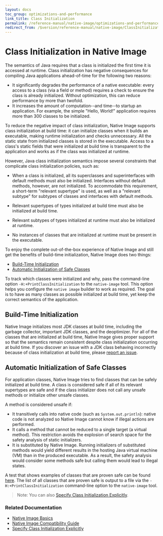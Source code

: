 ```yaml
---
layout: docs
toc_group: optimizations-and-performance
link_title: Class Initialization
permalink: /reference-manual/native-image/optimizations-and-performance/ClassInitialization/
redirect_from: /$version/reference-manual/native-image/ClassInitialization/
---
```


# Class Initialization in Native Image

The semantics of Java requires that a class is initialized the first time it is accessed at runtime.
Class initialization has negative consequences for compiling Java applications ahead-of-time for the following two reasons:

* It significantly degrades the performance of a native executable: every access to a class (via a field or method) requires a check to ensure the class is already initialized. Without optimization, this can reduce performance by more than twofold.
* It increases the amount of computation--and time--to startup an application. For example, the simple "Hello, World!" application requires more than 300 classes to be initialized.

To reduce the negative impact of class initialization, Native Image supports class initialization at build time: it can initialize classes when it builds an executable, making runtime initialization and checks unnecessary.
All the static state from initialized classes is stored in the executable.
Access to a class's static fields that were initialized at build time is transparent to the application and works as if the class was initialized at runtime.

However, Java class initialization semantics impose several constraints that complicate class initialization policies, such as:

* When a class is initialized, all its superclasses and superinterfaces with default methods must also be initialized.
Interfaces without default methods, however, are not initialized.
To accommodate this requirement, a short-term "relevant supertype" is used, as well as a "relevant subtype" for subtypes of classes and interfaces with default methods.

* Relevant supertypes of types initialized at build time must also be initialized at build time.
* Relevant subtypes of types initialized at runtime must also be initialized at runtime.
* No instances of classes that are initialized at runtime must be present in the executable.

To enjoy the complete out-of-the-box experience of Native Image and still get the benefits of build-time initialization, Native Image does two things:

* [Build-Time Initialization](#build-time-initialization)
* [Automatic Initialization of Safe Classes](#automatic-initialization-of-safe-classes)

To track which classes were initialized and why, pass the command-line option `-H:+PrintClassInitialization` to the `native-image` tool.
This option helps you configure the `native image` builder to work as required.
The goal is to have as many classes as possible initialized at build time, yet keep the correct semantics of the application.

## Build-Time Initialization

Native Image initializes most JDK classes at build time, including the garbage collector, important JDK classes, and the deoptimizer.
For all of the classes that are initialized at build time, Native Image gives proper support so that the semantics remain consistent despite class initialization occurring at build time.
If you discover an issue with a JDK class behaving incorrectly because of class initialization at build time, please [report an issue](https://github.com/oracle/graal/issues/new).


## Automatic Initialization of Safe Classes

For application classes, Native Image tries to find classes that can be safely initialized at build time.
A class is considered safe if all of its relevant supertypes are safe and if the class initializer does not call any unsafe methods or initialize other unsafe classes.

A method is considered unsafe if:

* It transitively calls into native code (such as `System.out.println`): native code is not analyzed so Native Image cannot know if illegal actions are performed.
* It calls a method that cannot be reduced to a single target (a virtual method).
This restriction avoids the explosion of search space for the safety analysis of static initializers.
* It is substituted by Native Image. Running initializers of substituted methods would yield different results in the hosting Java virtual machine (VM) than in the produced executable.
As a result, the safety analysis would consider some methods safe but calling them would lead to illegal states.

A test that shows examples of classes that are proven safe can be found [here](https://github.com/oracle/graal/blob/master/substratevm/src/com.oracle.svm.test/src/com/oracle/svm/test/clinit/TestClassInitializationMustBeSafeEarly.java).
The list of all classes that are proven safe is output to a file via the `-H:+PrintClassInitialization` command-line option to the `native-image` tool.

> Note: You can also [Specify Class Initialization Explicitly](guides/specify-class-initialization.md).

### Related Documentation

- [Native Image Basics](NativeImageBasics.md#image-build-time-vs-image-run-time)
- [Native Image Compatibility Guide](Compatibility.md)
- [Specify Class Initialization Explicitly](guides/specify-class-initialization.md)
